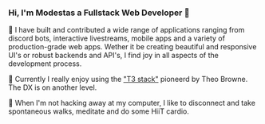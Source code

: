 ### Hi, I'm Modestas a Fullstack Web Developer 👋

🔨 I have built and contributed a wide range of applications ranging from discord bots, interactive livestreams, mobile apps and a variety of production-grade web apps. Wether it be creating beautiful and responsive UI's or robust backends and API's, I find joy in all aspects of the development process.

🔭 Currently I really enjoy using the ["T3 stack"](https://create.t3.gg/) pioneerd by Theo Browne. The DX is on another level.

🍃 When I'm not hacking away at my computer, I like to disconnect and take spontaneous walks, meditate and do some HiiT cardio.

<!--
**KModestas2/KModestas2** is a ✨ _special_ ✨ repository because its `README.md` (this file) appears on your GitHub profile.

Here are some ideas to get you started:

- 🔭 I’m currently working on ...
- 🌱 I’m currently learning ...
- 👯 I’m looking to collaborate on ...
- 🤔 I’m looking for help with ...
- 💬 Ask me about ...
- 📫 How to reach me: ...riety of fu
- 😄 Pronouns: ...
- ⚡ Fun fact: ...
-->

